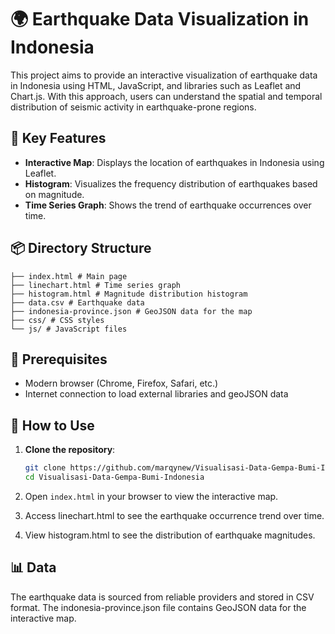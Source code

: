# 🌍 Earthquake Data Visualization in Indonesia

This project aims to provide an interactive visualization of earthquake data in Indonesia using HTML, JavaScript, and libraries such as Leaflet and Chart.js. With this approach, users can understand the spatial and temporal distribution of seismic activity in earthquake-prone regions.

## 📌 Key Features

- **Interactive Map**: Displays the location of earthquakes in Indonesia using Leaflet.
- **Histogram**: Visualizes the frequency distribution of earthquakes based on magnitude.
- **Time Series Graph**: Shows the trend of earthquake occurrences over time.

## 📦 Directory Structure
```
├── index.html # Main page
├── linechart.html # Time series graph
├── histogram.html # Magnitude distribution histogram
├── data.csv # Earthquake data
├── indonesia-province.json # GeoJSON data for the map
├── css/ # CSS styles
└── js/ # JavaScript files
```


## 🔧 Prerequisites

- Modern browser (Chrome, Firefox, Safari, etc.)
- Internet connection to load external libraries and geoJSON data

## 🚀 How to Use

1. **Clone the repository**:
   ```bash
   git clone https://github.com/marqynew/Visualisasi-Data-Gempa-Bumi-Indonesia.git
   cd Visualisasi-Data-Gempa-Bumi-Indonesia
2. Open `index.html` in your browser to view the interactive map.

3. Access linechart.html to see the earthquake occurrence trend over time.

4. View histogram.html to see the distribution of earthquake magnitudes.

## 📊 Data
The earthquake data is sourced from reliable providers and stored in CSV format. The indonesia-province.json file contains GeoJSON data for the interactive map.

